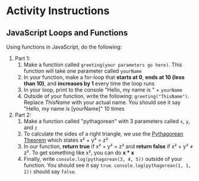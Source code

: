 # Activity Instructions

## JavaScript Loops and Functions

Using functions in JavaScript, do the following:

1) Part 1:
    1) Make a function called ``greeting(your parameters go here)``. This function will take one parameter called ``yourName``
    2) In your function, make a for-loop that **starts at 0**, **ends at 10 (less than 10)**, and **increases by 1** every time the loop runs
    3) In your loop, print to the console "Hello, my name is " + ``yourName``
    4) Outside of your function, write the following: ``greeting("ThisName")``. Replace *ThisName* with your actual name. You should see it say "Hello, my name is [yourName]" 10 times
2) Part 2:
    1) Make a function called "pythagorean" with 3 parameters called ``x``, ``y``, and ``z``
    2) To calculate the sides of a right triangle, we use the [Pythagorean Theorem](https://en.wikipedia.org/wiki/Pythagorean_theorem) which states x&#178; + y&#178; = z&#178;
    3) In our function, **return true** if x&#178; + y&#178; = z&#178; and **return false** if x&#178; + y&#178; &#8800; z&#178;. To get something like x&#178;, you can do **x * x**
    4) Finally, write ``console.log(pythagorean(3, 4, 5))`` outside of your function. You should see it say ``true``. ``console.log(pythagorean(1, 1, 2))`` should say ``false``.